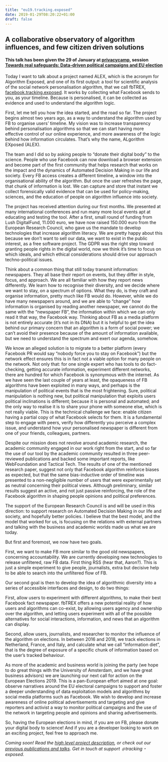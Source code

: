 ```yaml
---
title: "eu19.tracking.exposed"
date: 2019-01-29T08:20:22+01:00
draft: false
---
```


## A collaborative observatory of algorithm influences, and few citizen driven solutions

#### This talk has been given the 29 of January at [privacycamp](https://privacycamp.eu), session [Towards real safeguards: Data-driven political campaigns and EU election](https://privacycamp.eu/?page_id=1067)

Today I want to talk about a project named ALEX, which is the acronym for Algorithm Exposed, and one of its first output: a tool for scientific analysis of the social network personalisation algorithm, that we call fbTREX, [facebook.tracking.exposed](https://facebook.tracking.exposed). It works by collecting what Facebook sends to you, as your timeline. Because is personalised, it can be collected as evidence and used to understand the algorithm logic.

First, let me tell you how the idea started, and the road so far. The project begins almost two years ago, as a way to understand the algorithm used by FB to organise users’ timeline. My vision was to increase transparency behind personalisation algorithms so that we can start having more effective control of our online experience, and more awareness of the logic behind how information circulates. That’s why the name, ALgorithm EXposed (ALEX).

The team and I did so by asking people to “donate their digital body” to the science. People who use Facebook can now download a browser extension and become part of the first community that helps research that works on the impact and the dynamics of Automated Decision Making in our life and society. Every FB access creates a different timeline, a window into the organisational ability of the algorithm. But once the user refreshes the page, that chunk of information is lost. We can capture and store that instant we collect forensically valid evidence that can be used for policy-making, sciences, and the education of people on algorithm influence into society.

The project has received attention during our first months. We presented at many international conferences and run many more local events apt at educating and testing the tool. After a first, small round of funding from Lush DigitalFund, 11.000 euro, we have now raised 150.000 euro from the European Research Council, who gave us the mandate to develop technologies that increase algorithm literacy. We are pretty happy about this because we don’t want to sell our data, we want to exist in the public interest, as a free software project. The GDPR was the right step toward granting people rights in the digital world, now we think it’s time to focus on which ideals, and which ethical considerations should drive our approach techno-political issues.

Think about a common thing that still today transmit information: newspapers. They all base their report on events, but they differ in style, focus, and approach. We are all familiar with how they report news differently. We learn how to recognise their diversity, and we decide where we want to stay, on a spectrum of options. What they do, is they craft and organise information, pretty much like FB would do. However, while we do have many newspapers around, and we are able to “change” how information is organised by reading another newspaper, we cannot do the same with the “newspaper FB”, the information within which we can only read it that way, the Facebook way. Thinking about FB as a media platform is not entirely accurate (it’s not in its DNA) but it is helpful to get the idea behind our primary concern that an algorithm is a form of social power; we can’t avoid their presence because of the amount of information available, but we need to understand the spectrum and exert our agenda, somehow. 

We know an alleged solution is to migrate to a better platform (every Facebook PR would say “nobody force you to stay on Facebook”) but the network effect ensures this is in fact not a viable option for many people on the network. Not only that: for one single expert who has tools to do fact-checking, getting accurate information, experiment different networks, there are hundred for which Facebook is synonymous with the internet. As we have seen the last couple of years at least, the opaqueness of FB algorithms have been exploited in many ways, and perhaps is the manipulation of political events that is the most frightening. Sure, political manipulation is nothing new, but political manipulation that exploits users political inclinations is different; because it is personal and automated; and the only way to realise it is to share your phone with someone else, which is not really viable. This is the technical challenge we face: enable citizen having a partial copy of what Facebook selects for them. It is a fundamental step to engage with peers, verify how differently you perceive a complex issue, and understand how your personalised newspaper is different from one of your friends, colleagues, partners.

Despite our mission does not revolve around academic research, the academic community engaged in our work right from the start, and so far the use of our tool by the academic community resulted in three peer-reviewed publications and backed some important reports, like WebFoundation and Tactical Tech. The results of one of the mentioned research paper, suggest not only that Facebook algorithm reinforce biases as expected, but that the same bias-inductive order of timeline was presented to a non-negligible number of users that were experimentally set as neutral concerning their political views. Although preliminary, similar results suggest an active, and not just passive reinforcing, the role of the Facebook algorithm in shaping people opinions and political preferences.

The support of the European Research Council is and will be used in this direction: to support research on Automated Decision Making in our life and society, and hopefully better policies. I believe that the best model, and the model that worked for us, is focusing on the relations with external partners and talking with the business and academic worlds made us what we are today.

But first and foremost, we now have two goals.

First, we want to make FB more similar to the good old newspapers, concerning accountability. We are currently developing new technologies to release unfiltered, raw FB data. First thing RSS (hear that, Aaron?). This is just a simple experiment to give people, journalists, extra but decisive help to be able to search into the unfiltered flow of FB.

Our second goal is then to develop the idea of algorithmic diversity into a series of accessible interfaces and design, to do two things:

First, allow users to experiment with different algorithms, to make their best Facebook fact newspaper. fbTREX offers a new potential reality of how users and algorithms can co-exist, by allowing users agency and ownership over the algorithm, and letting users experiment with all of the possible alternatives for social interactions, information, and news that an algorithm can display.

Second, allow users, journalists, and researcher to monitor the influence of the algorithm on elections. In between 2016 and 2018, we track elections in Netherland, France, and Italy, and calculate what we call “information diet”, that is the degree of exposure of a specific chunk of information based on the user’s tracked behaviour.

As more of the academic and business world is joining the party (we hope to do great things with the University of Amsterdam, and we have great business advisors) we are launching our next call for action on the European Elections 2019. This is a pan-European effort aimed at one goal: observe narratives around the EU electoral campaigns to support and foster a deeper understanding of data exploitation models and algorithms by social media platforms such as Facebook. We wish to develop and increase awareness of online political advertisements and targeting and give reporters and activist a way to monitor political campaigns and the use of the network in targeting people and opinions and sharing advertisements.

So, having the European elections in mind, if you are on FB, please donate your digital body to science! And if you are a developer looking to work on an exciting project, feel free to approach me.



_Coming soon! Read the [high level project description](https://github.com/tracking-exposed/presentation/blob/master/European%20Election%20action%20plan%20-%20v1.3.pdf), or check out our [previous publications and talks](https://facebook.tracking.exposed/initiatives/). Get in touch at support ﹫tracking・exposed._
